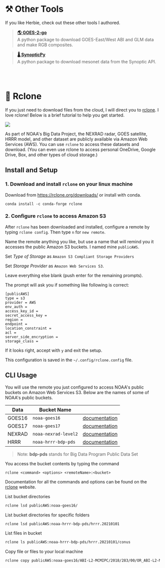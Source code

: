 # ⚒ Other Tools

If you like Herbie, check out these other tools I authored.

> **[🌎 GOES-2-go](https://github.com/blaylockbk/goes2go)**   
> A python package to download GOES-East/West ABI and GLM data and make RGB composites.

> **[🌡 SynopticPy](https://github.com/blaylockbk/SynopticPy)**  
> A python package to download mesonet data from the Synoptic API.

<br>
<br>

# 🤖 Rclone

If you just need to download files from the cloud, I will direct you to [rclone](https://rclone.org/). I love rclone! Below is a brief tutorial to help you get started.


[![](https://rclone.org/img/logo_on_light__horizontal_color.svg)](https://rclone.org/)


As part of NOAA's Big Data Project, the NEXRAD radar, GOES satellite, HRRR model, and other dataset are publicly available via Amazon Web Services (AWS). You can use `rclone` to access these datasets and download. (You can even use rclone to access personal OneDrive, Google Drive, Box, and other types of cloud storage.)

## Install and Setup

### 1. Download and install `rclone` on your linux machine

Download from https://rclone.org/downloads/ or install with conda.

    conda install -c conda-forge rclone

### 2. Configure `rclone` to access **Amazon S3**
After `rclone` has been downloaded and installed, configure a remote by typing `rclone config`. Then type `n` for `new remote`.

Name the remote anything you like, but use a name that will remind you it accesses the public Amazon S3 buckets. I named mine `publicAWS`. 

Set _Type of Storage_ as `Amazon S3 Compliant Storage Providers`

Set _Storage Provider_ as `Amazon Web Services S3`.

Leave everything else blank (push enter for the remaining prompts).

The prompt will ask you if something like following is correct:

    [publicAWS]
    type = s3
    provider = AWS
    env_auth =
    access_key_id =
    secret_access_key =
    region =
    endpoint =
    location_constraint =
    acl =
    server_side_encryption =
    storage_class =

If it looks right, accept with `y` and exit the setup.

This configuration is saved in the `~/.config/rclone.config` file.

## CLI Usage

You will use the remote you just configured to access NOAA's public buckets on Amazon Web Services S3. Below are the names of some of NOAA's public buckets. 

| Data   | Bucket Name          |                                         |
| ------ | -------------------- | ---------------------------------------------------- |
| GOES16 | `noaa-goes16`        | [documentation](https://registry.opendata.aws/noaa-goes/)     |
| GOES17 | `noaa-goes17`        | [documentation](https://registry.opendata.aws/noaa-goes/)     |
| NEXRAD | `noaa-nexrad-level2` | [documentation](https://registry.opendata.aws/noaa-nexrad/)   |
| HRRR   | `noaa-hrrr-bdp-pds`  | [documentation](https://registry.opendata.aws/noaa-hrrr-pds/) |

> Note: **bdp-pds** stands for Big Data Program Public Data Set

You access the bucket contents by typing the command

    rclone <command> <options> <remoteName>:<bucket>
    
Documentation for all the commands and options can be found on the [rclone](https://rclone.org/) website.

List bucket directories

```bash
rclone lsd publicAWS:noaa-goes16/
```
List bucket directories for specific folders
```bash
rclone lsd publicAWS:noaa-hrrr-bdp-pds/hrrr.20210101
```
List files in bucket
```bash
rclone ls publicAWS:noaa-hrrr-bdp-pds/hrrr.20210101/conus
```

Copy file or files to your local machine

```bash
rclone copy publicAWS:noaa-goes16/ABI-L2-MCMIPC/2018/283/00/OR_ABI-L2-MCMIPC-M3_G16_s20182830057203_e20182830059576_c20182830100076.nc ./
```
